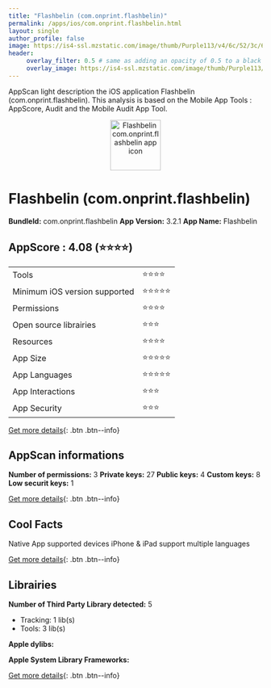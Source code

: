 ```yaml
---
title: "Flashbelin (com.onprint.flashbelin)"
permalink: /apps/ios/com.onprint.flashbelin.html
layout: single
author_profile: false
image: https://is4-ssl.mzstatic.com/image/thumb/Purple113/v4/6c/52/3c/6c523cd8-fd51-591e-3ab0-9b8bb753828b/AppIcon-0-0-1x_U007emarketing-0-0-0-7-0-0-85-220.jpeg/512x512bb.jpg
header: 
     overlay_filter: 0.5 # same as adding an opacity of 0.5 to a black background
     overlay_image: https://is4-ssl.mzstatic.com/image/thumb/Purple113/v4/6c/52/3c/6c523cd8-fd51-591e-3ab0-9b8bb753828b/AppIcon-0-0-1x_U007emarketing-0-0-0-7-0-0-85-220.jpeg/512x512bb.jpg
---
```

AppScan light description the iOS application Flashbelin (com.onprint.flashbelin). This analysis is based on the Mobile App Tools : AppScore, Audit and the Mobile Audit App Tool.

  
  
<div style="text-align: center;"><img src="https://is4-ssl.mzstatic.com/image/thumb/Purple113/v4/6c/52/3c/6c523cd8-fd51-591e-3ab0-9b8bb753828b/AppIcon-0-0-1x_U007emarketing-0-0-0-7-0-0-85-220.jpeg/512x512bb.jpg" width="100" height="100" alt="Flashbelin com.onprint.flashbelin app icon"></div>  
  
# Flashbelin (com.onprint.flashbelin)

**BundleId:** com.onprint.flashbelin
**App Version:** 3.2.1
**App Name:** Flashbelin


## AppScore : 4.08 (⭐️⭐️⭐️⭐️) 

<table>
<tr><td> Tools </td><td> ⭐️⭐️⭐️⭐️ </td></tr>
<tr><td> Minimum iOS version supported </td><td> ⭐️⭐️⭐️⭐️⭐️ </td></tr>
<tr><td> Permissions </td><td> ⭐️⭐️⭐️⭐️ </td></tr>
<tr><td> Open source librairies </td><td> ⭐️⭐️⭐️ </td></tr>
<tr><td> Resources </td><td> ⭐️⭐️⭐️⭐️ </td></tr>
<tr><td> App Size </td><td> ⭐️⭐️⭐️⭐️⭐️ </td></tr>
<tr><td> App Languages </td><td> ⭐️⭐️⭐️⭐️⭐️ </td></tr>
<tr><td> App Interactions </td><td> ⭐️⭐️⭐️ </td></tr>
<tr><td> App Security </td><td> ⭐️⭐️⭐️ </td></tr>
</table>

[Get more details](/pricing.html){: .btn .btn--info}  
  
## AppScan informations 

**Number of permissions:** 3
**Private keys:** 27
**Public keys:** 4
**Custom keys:** 8
**Low securit keys:** 1
  
[Get more details](/pricing.html){: .btn .btn--info}

## Cool Facts

Native App
supported devices iPhone & iPad
support multiple languages
  
[Get more details](/pricing.html){: .btn .btn--info}

## Librairies 
**Number of Third Party Library detected:** 5
- Tracking: 1 lib(s)
- Tools: 3 lib(s)

**Apple dylibs:**


**Apple System Library Frameworks:**


  
[Get more details](/pricing.html){: .btn .btn--info}

